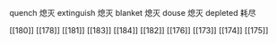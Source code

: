 




quench 熄灭
extinguish 熄灭
blanket 熄灭
douse 熄灭
depleted 耗尽

[[180]]
[[178]]
[[181]]
[[183]]
[[184]]
[[182]]
[[176]]
[[173]]
[[174]]
[[175]]